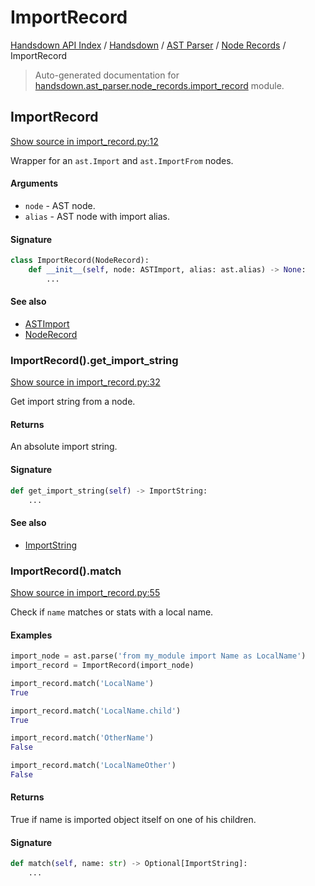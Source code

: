 # ImportRecord

[Handsdown API Index](../../../README.md#handsdown-api-index) /
[Handsdown](../../index.md#handsdown) /
[AST Parser](../index.md#ast-parser) /
[Node Records](./index.md#node-records) /
ImportRecord

> Auto-generated documentation for [handsdown.ast_parser.node_records.import_record](https://github.com/vemel/handsdown/blob/main/handsdown/ast_parser/node_records/import_record.py) module.

## ImportRecord

[Show source in import_record.py:12](https://github.com/vemel/handsdown/blob/main/handsdown/ast_parser/node_records/import_record.py#L12)

Wrapper for an `ast.Import` and `ast.ImportFrom` nodes.

#### Arguments

- `node` - AST node.
- `alias` - AST node with import alias.

#### Signature

```python
class ImportRecord(NodeRecord):
    def __init__(self, node: ASTImport, alias: ast.alias) -> None:
        ...
```

#### See also

- [ASTImport](../type_defs.md#astimport)
- [NodeRecord](./node_record.md#noderecord)

### ImportRecord().get_import_string

[Show source in import_record.py:32](https://github.com/vemel/handsdown/blob/main/handsdown/ast_parser/node_records/import_record.py#L32)

Get import string from a node.

#### Returns

An absolute import string.

#### Signature

```python
def get_import_string(self) -> ImportString:
    ...
```

#### See also

- [ImportString](../../utils/import_string.md#importstring)

### ImportRecord().match

[Show source in import_record.py:55](https://github.com/vemel/handsdown/blob/main/handsdown/ast_parser/node_records/import_record.py#L55)

Check if `name` matches or stats with a local name.

#### Examples

```python
import_node = ast.parse('from my_module import Name as LocalName')
import_record = ImportRecord(import_node)

import_record.match('LocalName')
True

import_record.match('LocalName.child')
True

import_record.match('OtherName')
False

import_record.match('LocalNameOther')
False
```

#### Returns

True if name is imported object itself on one of his children.

#### Signature

```python
def match(self, name: str) -> Optional[ImportString]:
    ...
```



